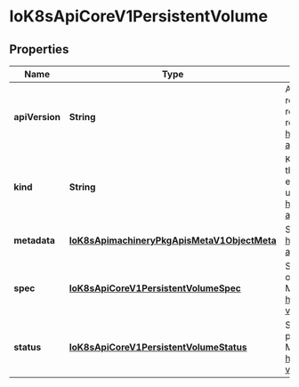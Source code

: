 
# IoK8sApiCoreV1PersistentVolume

## Properties
Name | Type | Description | Notes
------------ | ------------- | ------------- | -------------
**apiVersion** | **String** | APIVersion defines the versioned schema of this representation of an object. Servers should convert recognized schemas to the latest internal value, and may reject unrecognized values. More info: https://git.k8s.io/community/contributors/devel/sig-architecture/api-conventions.md#resources |  [optional]
**kind** | **String** | Kind is a string value representing the REST resource this object represents. Servers may infer this from the endpoint the client submits requests to. Cannot be updated. In CamelCase. More info: https://git.k8s.io/community/contributors/devel/sig-architecture/api-conventions.md#types-kinds |  [optional]
**metadata** | [**IoK8sApimachineryPkgApisMetaV1ObjectMeta**](IoK8sApimachineryPkgApisMetaV1ObjectMeta.md) | Standard object&#39;s metadata. More info: https://git.k8s.io/community/contributors/devel/sig-architecture/api-conventions.md#metadata |  [optional]
**spec** | [**IoK8sApiCoreV1PersistentVolumeSpec**](IoK8sApiCoreV1PersistentVolumeSpec.md) | Spec defines a specification of a persistent volume owned by the cluster. Provisioned by an administrator. More info: https://kubernetes.io/docs/concepts/storage/persistent-volumes#persistent-volumes |  [optional]
**status** | [**IoK8sApiCoreV1PersistentVolumeStatus**](IoK8sApiCoreV1PersistentVolumeStatus.md) | Status represents the current information/status for the persistent volume. Populated by the system. Read-only. More info: https://kubernetes.io/docs/concepts/storage/persistent-volumes#persistent-volumes |  [optional]



